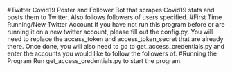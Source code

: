 #Twitter Covid19 Poster and Follower
Bot that scrapes Covid19 stats and posts them to Twitter. Also follows followers of users specified. 
#First Time Running/New Twitter Account
If you have not run this program before or are running it on a new twitter account, please fill out the config.py. You will need to replace the access_token and access_token_secret that are already there. Once done,
you will also need to go to get_access_credentials.py and enter the accounts you would like to follow the followers of. 
#Running the Program
Run get_access_credentials.py to start the program. 

